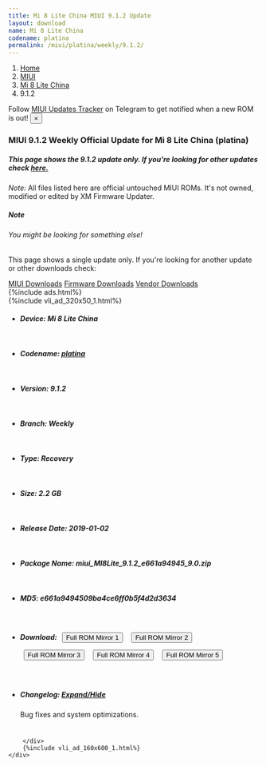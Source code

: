 ```yaml
---
title: Mi 8 Lite China MIUI 9.1.2 Update
layout: download
name: Mi 8 Lite China
codename: platina
permalink: /miui/platina/weekly/9.1.2/
---
```

<nav aria-label="breadcrumb">
    <ol class="breadcrumb">
        <li class="breadcrumb-item"><a href="/">Home</a></li>
        <li class="breadcrumb-item"><a href="/miui/">MIUI</a></li>
        <li class="breadcrumb-item"><a href="/miui/platina/">Mi 8 Lite China</a></li>
        <li class="breadcrumb-item active" aria-current="page">9.1.2</li>
    </ol>
</nav>
<div class="alert alert-primary alert-dismissible fade show" role="alert">
    Follow <a href="https://t.me/MIUIUpdatesTracker" class="alert-link">MIUI Updates Tracker</a> on Telegram to get
    notified when a new ROM is out!
    <button type="button" class="close" data-dismiss="alert" aria-label="Close">
        <span aria-hidden="true">&times;</span>
    </button>
</div>
<div class="col-12 mx-auto">
    <h3 class="title bg-light p-2 rounded">MIUI 9.1.2 Weekly Official Update for Mi 8 Lite China (platina)</h3>
    <h5>This page shows the 9.1.2 update only. If you're looking for other updates check
        <a href="/miui/platina/">here.</a></h5>
    <p><i>Note: </i>All files listed here are official untouched MIUI ROMs.
        It's not owned, modified or edited by XM Firmware Updater.</p>
    <div class="card">
        <div class="card-body">
            <h5 class="card-title">Note</h5>
            <h6 class="card-subtitle mb-2 text-muted">You might be looking for something else!</h6>
            <p class="card-text">This page shows a single update only.
                If you're looking for another update or other downloads check:</p>
            <a href="/miui/" class="card-link">MIUI Downloads</a>
            <a href="/firmware/" class="card-link">Firmware Downloads</a>
            <a href="/vendor/" class="card-link">Vendor Downloads</a>
        </div>
    </div>
    {%include ads.html%}
    <div class="row justify-content-center">
        <div class="col-10" id="downloads">
                    <div class="card card-body">
            {%include vli_ad_320x50_1.html%}
            <ul class="list-unstyled">
                <li style="padding-bottom: 10px;">
                    <h5><b>Device: </b>Mi 8 Lite China</h5>
                </li>
                <li style="padding-bottom: 10px;">
                    <h5><b>Codename: </b> <a href="/miui/platina/" target="_blank">platina</a> </h5>
                </li>
                <li style="padding-bottom: 10px;">
                    <h5><b>Version: </b>9.1.2</h5>
                </li>
                <li style="padding-bottom: 10px;">
                    <h5><b>Branch: </b>Weekly</h5>
                </li>
                <li style="padding-bottom: 10px;">
                    <h5><b>Type: </b>Recovery</h5>
                </li>
                <li style="padding-bottom: 10px;">
                    <h5><b>Size: </b>2.2 GB</h5>
                </li>
                <li style="padding-bottom: 10px;">
                    <h5><b>Release Date: </b>2019-01-02</h5>
                </li>
                <li style="padding-bottom: 10px;">
                    <h5><b>Package Name: </b><span id="filename" class="text-dark">miui_MI8Lite_9.1.2_e661a94945_9.0.zip</span></h5>
                </li>
                <li style="padding-bottom: 10px;">
                    <h5><b>MD5: </b><span id="md5" class="text-muted">e661a9494509ba4ce6ff0b5f4d2d3634</span></h5>
                </li>
                <li style="padding-bottom: 10px;">
                    <h5><b>Download: </b> <button type="button" id="download" class="btn btn-primary" style="margin: 7px;" onclick="window.open('https://cdnorg.d.miui.com/9.1.2/miui_MI8Lite_9.1.2_e661a94945_9.0.zip', '_blank');"><i class="fa fa-download"></i> Full ROM Mirror 1</button> <button type="button" id="download" class="btn btn-primary" style="margin: 7px;" onclick="window.open('https://bkt-sgp-miui-ota-update-alisgp.oss-ap-southeast-1.aliyuncs.com/9.1.2/miui_MI8Lite_9.1.2_e661a94945_9.0.zip', '_blank');"><i class="fa fa-download"></i> Full ROM Mirror 2</button> <button type="button" id="download" class="btn btn-primary" style="margin: 7px;" onclick="window.open('https://bn.d.miui.com/9.1.2/miui_MI8Lite_9.1.2_e661a94945_9.0.zip', '_blank');"><i class="fa fa-download"></i> Full ROM Mirror 3</button> <button type="button" id="download" class="btn btn-primary" style="margin: 7px;" onclick="window.open('https://bigota.d.miui.com/9.1.2/miui_MI8Lite_9.1.2_e661a94945_9.0.zip', '_blank');"><i class="fa fa-download"></i> Full ROM Mirror 4</button> <button type="button" id="download" class="btn btn-primary" style="margin: 7px;" onclick="window.open('https://hugeota.d.miui.com/9.1.2/miui_MI8Lite_9.1.2_e661a94945_9.0.zip', '_blank');"><i class="fa fa-download"></i> Full ROM Mirror 5</button></h5>
                </li>
                <li style="padding-bottom: 10px;">
                    <h5><b>Changelog: </b><a href="#platina_1_changelog" data-toggle="collapse" role="button"
                            aria-expanded="false" aria-controls="platina_1_changelog"> <i class="fa fa-arrow-down"
                                aria-hidden="true"></i> Expand/Hide</a></h5>
                    <div class="collapse" id="platina_1_changelog">
                        <p id="changelog_text">Bug fixes and system optimizations.</p>
                    </div>
                </li>
            </ul>
        </div>

        </div>
        {%include vli_ad_160x600_1.html%}
    </div>
</div>
